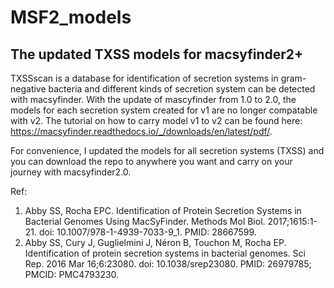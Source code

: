 # MSF2_models

The updated TXSS models for macsyfinder2+
------

TXSSscan is a database for identification of secretion systems in gram-negative bacteria and different kinds of secretion system can be detected with macsyfinder. With the update of mascyfinder from 1.0 to 2.0, the models for each secretion system created for v1 are no longer compatable with v2. The tutorial on how to carry model v1 to v2 can be found here: https://macsyfinder.readthedocs.io/_/downloads/en/latest/pdf/.

For convenience, I updated the models for all secretion systems (TXSS) and you can download the repo to anywhere you want and carry on your journey with macsyfinder2.0.  

Ref:
1. Abby SS, Rocha EPC. Identification of Protein Secretion Systems in Bacterial Genomes Using MacSyFinder. Methods Mol Biol. 2017;1615:1-21. doi: 10.1007/978-1-4939-7033-9_1. PMID: 28667599.
2. Abby SS, Cury J, Guglielmini J, Néron B, Touchon M, Rocha EP. Identification of protein secretion systems in bacterial genomes. Sci Rep. 2016 Mar 16;6:23080. doi: 10.1038/srep23080. PMID: 26979785; PMCID: PMC4793230.
